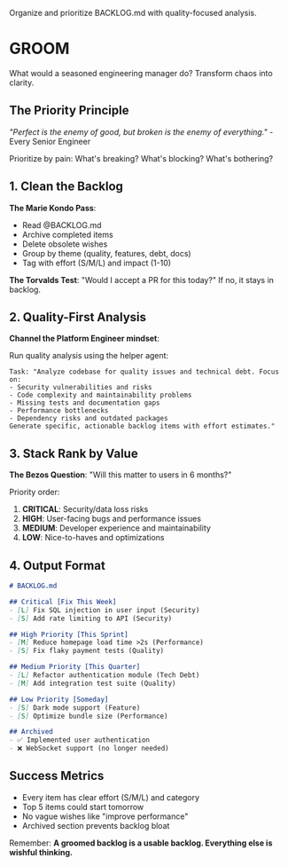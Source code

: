 Organize and prioritize BACKLOG.md with quality-focused analysis.

# GROOM

What would a seasoned engineering manager do? Transform chaos into clarity.

## The Priority Principle

*"Perfect is the enemy of good, but broken is the enemy of everything."* - Every Senior Engineer

Prioritize by pain: What's breaking? What's blocking? What's bothering?

## 1. Clean the Backlog

**The Marie Kondo Pass**:
- Read @BACKLOG.md
- Archive completed items
- Delete obsolete wishes
- Group by theme (quality, features, debt, docs)
- Tag with effort (S/M/L) and impact (1-10)

**The Torvalds Test**: "Would I accept a PR for this today?" If no, it stays in backlog.

## 2. Quality-First Analysis

**Channel the Platform Engineer mindset**:

Run quality analysis using the helper agent:
```
Task: "Analyze codebase for quality issues and technical debt. Focus on:
- Security vulnerabilities and risks
- Code complexity and maintainability problems
- Missing tests and documentation gaps
- Performance bottlenecks
- Dependency risks and outdated packages
Generate specific, actionable backlog items with effort estimates."
```

## 3. Stack Rank by Value

**The Bezos Question**: "Will this matter to users in 6 months?"

Priority order:
1. **CRITICAL**: Security/data loss risks
2. **HIGH**: User-facing bugs and performance issues
3. **MEDIUM**: Developer experience and maintainability
4. **LOW**: Nice-to-haves and optimizations

## 4. Output Format

```markdown
# BACKLOG.md

## Critical [Fix This Week]
- [L] Fix SQL injection in user input (Security)
- [S] Add rate limiting to API (Security)

## High Priority [This Sprint]
- [M] Reduce homepage load time >2s (Performance)
- [S] Fix flaky payment tests (Quality)

## Medium Priority [This Quarter]
- [L] Refactor authentication module (Tech Debt)
- [M] Add integration test suite (Quality)

## Low Priority [Someday]
- [S] Dark mode support (Feature)
- [S] Optimize bundle size (Performance)

## Archived
- ✅ Implemented user authentication
- ❌ WebSocket support (no longer needed)
```

## Success Metrics

- Every item has clear effort (S/M/L) and category
- Top 5 items could start tomorrow
- No vague wishes like "improve performance"
- Archived section prevents backlog bloat

Remember: **A groomed backlog is a usable backlog. Everything else is wishful thinking.**